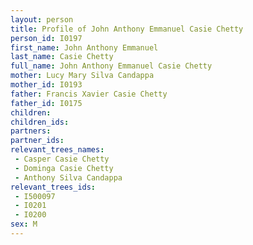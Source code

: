 ```yaml
---
layout: person
title: Profile of John Anthony Emmanuel Casie Chetty
person_id: I0197
first_name: John Anthony Emmanuel
last_name: Casie Chetty
full_name: John Anthony Emmanuel Casie Chetty
mother: Lucy Mary Silva Candappa
mother_id: I0193
father: Francis Xavier Casie Chetty
father_id: I0175
children:
children_ids:
partners:
partner_ids:
relevant_trees_names:
 - Casper Casie Chetty
 - Dominga Casie Chetty
 - Anthony Silva Candappa
relevant_trees_ids:
 - I500097
 - I0201
 - I0200
sex: M
---
```


